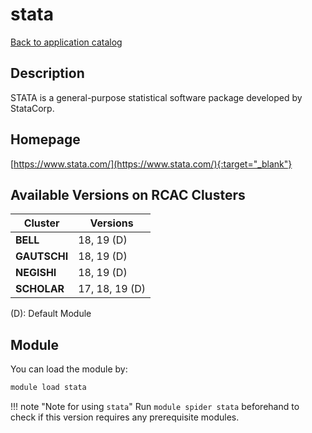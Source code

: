 # stata

[Back to application catalog](../app_catalog.md)

## Description

STATA is a general-purpose statistical software package developed by StataCorp.

## Homepage

[https://www.stata.com/](https://www.stata.com/){:target="_blank"}

## Available Versions on RCAC Clusters

|Cluster|Versions|
|---|---|
**BELL**|18, 19 (D)
**GAUTSCHI**|18, 19 (D)
**NEGISHI**|18, 19 (D)
**SCHOLAR**|17, 18, 19 (D)

(D): Default Module

## Module

You can load the module by:

```bash
module load stata
```

!!! note "Note for using `stata`"
    Run `module spider stata` beforehand to check if this version requires any prerequisite modules.

